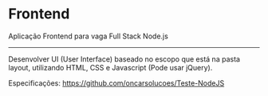 # Frontend
Aplicação Frontend para vaga Full Stack Node.js

_______________________________________________________________________

Desenvolver UI (User Interface) baseado no escopo que está na pasta layout, utilizando HTML, CSS e Javascript (Pode usar jQuery).

Especificações: https://github.com/oncarsolucoes/Teste-NodeJS


